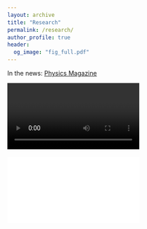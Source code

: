 ```yaml
---
layout: archive
title: "Research"
permalink: /research/
author_profile: true
header:
  og_image: "fig_full.pdf"
---
```



In the news: [Physics Magazine](https://physics.aps.org/articles/v15/s71)

![](/images/animation_crystal.mp4)

![](/images/fig_full.pdf)


